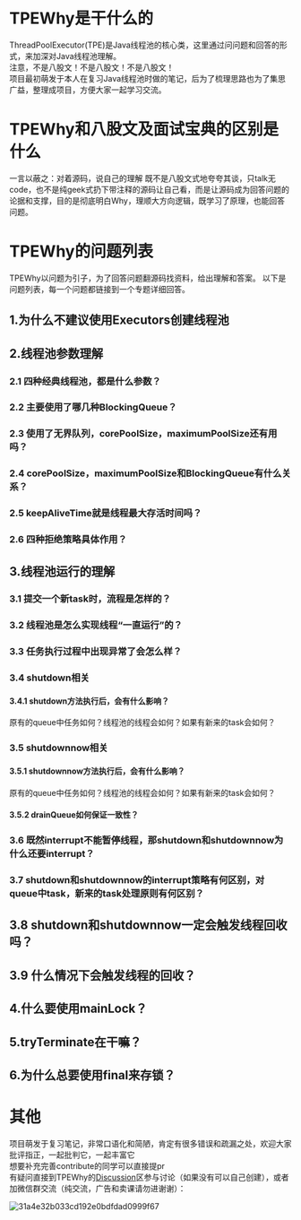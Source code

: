 # TPEWhy是干什么的
ThreadPoolExecutor(TPE)是Java线程池的核心类，这里通过问问题和回答的形式，来加深对Java线程池理解。  
注意，不是八股文！不是八股文！不是八股文！  
项目最初萌发于本人在复习Java线程池时做的笔记，后为了梳理思路也为了集思广益，整理成项目，方便大家一起学习交流。
# TPEWhy和八股文及面试宝典的区别是什么  
一言以蔽之：对着源码，说自己的理解
既不是八股文式地夸夸其谈，只talk无code，也不是纯geek式扔下带注释的源码让自己看，而是让源码成为回答问题的论据和支撑，目的是彻底明白Why，理顺大方向逻辑，既学习了原理，也能回答问题。
# TPEWhy的问题列表
TPEWhy以问题为引子，为了回答问题翻源码找资料，给出理解和答案。
以下是问题列表，每一个问题都链接到一个专题详细回答。   
## 1.为什么不建议使用Executors创建线程池  
## 2.线程池参数理解  
### 2.1 四种经典线程池，都是什么参数？  
### 2.2 主要使用了哪几种BlockingQueue？  
### 2.3 使用了无界队列，corePoolSize，maximumPoolSize还有用吗？  
### 2.4 corePoolSize，maximumPoolSize和BlockingQueue有什么关系？  
### 2.5 keepAliveTime就是线程最大存活时间吗？  
### 2.6 四种拒绝策略具体作用？  
## 3.线程池运行的理解  
### 3.1 提交一个新task时，流程是怎样的？   
### 3.2 线程池是怎么实现线程“一直运行”的？  
### 3.3 任务执行过程中出现异常了会怎么样？  
### 3.4 shutdown相关  
#### 3.4.1 shutdown方法执行后，会有什么影响？  
原有的queue中任务如何？线程池的线程会如何？如果有新来的task会如何？  
### 3.5 shutdownnow相关  
#### 3.5.1 shutdownnow方法执行后，会有什么影响？  
原有的queue中任务如何？线程池的线程会如何？如果有新来的task会如何？  
#### 3.5.2 drainQueue如何保证一致性？  
### 3.6 既然interrupt不能暂停线程，那shutdown和shutdownnow为什么还要interrupt？  
### 3.7 shutdown和shutdownnow的interrupt策略有何区别，对queue中task，新来的task处理原则有何区别？  
## 3.8 shutdown和shutdownnow一定会触发线程回收吗？  
## 3.9 什么情况下会触发线程的回收？  
## 4.什么要使用mainLock？  
## 5.tryTerminate在干嘛？  
## 6.为什么总要使用final来存锁？

# 其他
项目萌发于复习笔记，非常口语化和简陋，肯定有很多错误和疏漏之处，欢迎大家批评指正，一起批判它，一起丰富它  
想要补充完善contribute的同学可以直接提pr  
有疑问直接到TPEWhy的[Discussion](https://github.com/CaptineNemo/TPEWhy/discussions)区参与讨论（如果没有可以自己创建），或者加微信群交流（纯交流，广告和卖课请勿进谢谢）：  

![31a4e32b033cd192e0bdfdad0999f67](https://user-images.githubusercontent.com/49831244/192768463-dce459b2-e142-4257-a1ad-79fb4e5d0c42.jpg)


